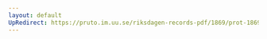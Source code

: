 ```yaml
---
layout: default
UpRedirect: https://pruto.im.uu.se/riksdagen-records-pdf/1869/prot-1869--fk--427/prot-1869--fk--427_002.pdf
---
```

